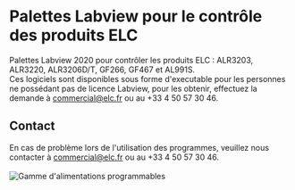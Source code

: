 # Palettes Labview pour le contrôle des produits ELC

<p div="Description"> 
Palettes Labview 2020 pour contrôler les produits ELC : ALR3203, ALR3220, ALR3206D/T, GF266, GF467 et AL991S. </br>
Ces logiciels sont disponibles sous forme d'executable pour les personnes ne possédant pas de licence Labview, pour les obtenir, effectuez la demande à <a href="mailto: commercial@elc.fr">commercial@elc.fr</a> ou au +33 4 50 57 30 46.
</p>


<h2>Contact</h2>
En cas de problème lors de l'utilisation des programmes, veuillez nous contacter à <a href="mailto: commercial@elc.fr">commercial@elc.fr</a> ou au +33 4 50 57 30 46.  
</br>
</br>

<img src="Documentation/Images/ALR32XX.png" alt="Gamme d'alimentations programmables">
